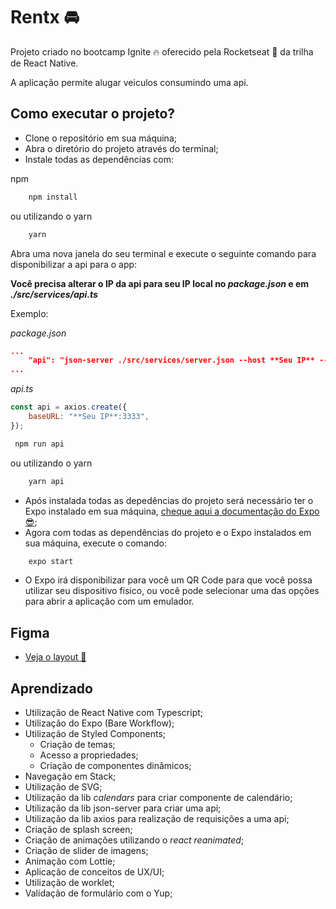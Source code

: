 # Rentx 🚘

Projeto criado no bootcamp Ignite 🔥 oferecido pela Rocketseat 🚀 da trilha de React Native.

A aplicação permite alugar veiculos consumindo uma api.

## Como executar o projeto?
- Clone o repositório em sua máquina;
- Abra o diretório do projeto através do terminal;
- Instale todas as dependências com:

npm
```bash
    npm install
```
ou utilizando o yarn
```bash
    yarn
```

Abra uma nova janela do seu terminal e execute o seguinte comando para disponibilizar  a api para o app:

**Você precisa alterar o IP da api para seu IP local no _package.json_ e em _./src/services/api.ts_**

Exemplo:

_package.json_
``` json
...
    "api": "json-server ./src/services/server.json --host **Seu IP** --port 3333 --delay 700"
...
```

_api.ts_
``` js
const api = axios.create({
    baseURL: "**Seu IP**:3333",
});
```

```bash
 npm run api
```

ou utilizando o yarn

```bash
    yarn api
```

- Após instalada todas as depedências do projeto será necessário ter o Expo instalado em sua máquina, [cheque aqui a documentação do Expo 😎](https://docs.expo.io/);
- Agora com todas as dependências do projeto e o Expo instalados em sua máquina, execute o comando:
```bash
    expo start
```
- O Expo irá disponibilizar para você um QR Code para que você possa utilizar seu dispositivo físico, ou você pode selecionar uma das opções para abrir a aplicação com um emulador.

## Figma
- [Veja o layout 📲](https://www.figma.com/file/0rnv2It0c8luzmluwYMksh/RentX-Ignite-(Copy)?node-id=0%3A1)

## Aprendizado
- Utilização de React Native com Typescript;
- Utilização do Expo (Bare Workflow);
- Utilização de Styled Components;
    - Criação de temas;
    - Acesso a propriedades;
    - Criação de componentes dinâmicos;
- Navegação em Stack;
- Utilização de SVG;
- Utilização da lib _calendars_ para criar componente de calendário;
- Utilização da lib json-server para criar uma api;
- Utilização da lib axios para realização de requisições a uma api;
- Criação de splash screen;
- Criação de animações utilizando o _react reanimated_;
- Criação de slider de imagens;
- Animação com Lottie;
- Aplicação de conceitos de UX/UI;
- Utilização de worklet;
- Validação de formulário com o Yup;



